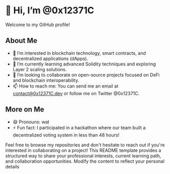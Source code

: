 # 👋 Hi, I’m @0x12371C

Welcome to my GitHub profile!

## About Me
- 👀 I’m interested in blockchain technology, smart contracts, and decentralized applications (dApps).
- 🌱 I’m currently learning advanced Solidity techniques and exploring Layer 2 scaling solutions.
- 💞️ I’m looking to collaborate on open-source projects focused on DeFi and blockchain interoperability.
- 📫 How to reach me: You can send me an email at contact@0x12371C.dev or follow me on Twitter @0x12371C.

## More on Me
- 😄 Pronouns: wat
- ⚡ Fun fact: I participated in a hackathon where our team built a decentralized voting system in less than 48 hours!

Feel free to browse my repositories and don't hesitate to reach out if you're interested in collaborating on a project!
This README template provides a structured way to share your professional interests, current learning path, and collaboration opportunities. Modify the content to reflect your personal details 
